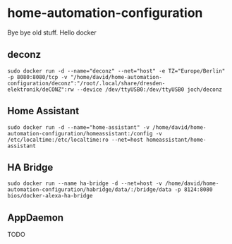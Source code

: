 # home-automation-configuration
Bye bye old stuff. Hello docker


## deconz
```
sudo docker run -d --name="deconz" --net="host" -e TZ="Europe/Berlin" -p 8080:8080/tcp -v "/home/david/home-automation-configuration/deconz":"/root/.local/share/dresden-elektronik/deCONZ":rw --device /dev/ttyUSB0:/dev/ttyUSB0 joch/deconz
```

## Home Assistant
```
sudo docker run -d --name="home-assistant" -v /home/david/home-automation-configuration/homeassistant:/config -v /etc/localtime:/etc/localtime:ro --net=host homeassistant/home-assistant
```

## HA Bridge
```
sudo docker run --name ha-bridge -d --net=host -v /home/david/home-automation-configuration/habridge/data/:/bridge/data -p 8124:8080 bios/docker-alexa-ha-bridge
```

## AppDaemon
TODO
